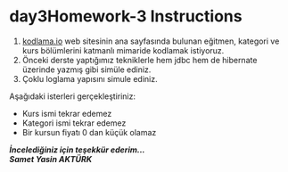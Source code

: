 # day3Homework-3 Instructions

1. <a href="https://www.kodlama.io/" src="link">kodlama.io</a> web sitesinin ana sayfasında bulunan eğitmen, kategori ve kurs bölümlerini katmanlı mimaride kodlamak istiyoruz.
2. Önceki derste yaptığımız tekniklerle hem jdbc hem de hibernate üzerinde yazmış gibi simüle ediniz.
3. Çoklu loglama yapısını simule ediniz.

Aşağıdaki isterleri gerçekleştiriniz:

* Kurs ismi tekrar edemez
* Kategori ismi tekrar edemez
* Bir kursun fiyatı 0 dan küçük olamaz


<b><em>İncelediğiniz için teşekkür ederim... <br>
Samet Yasin AKTÜRK </em></b>